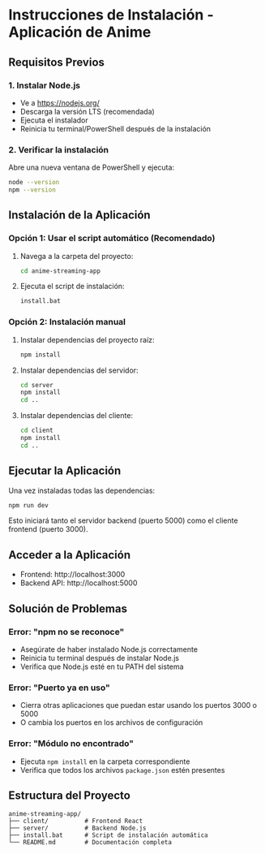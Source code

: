 # Instrucciones de Instalación - Aplicación de Anime

## Requisitos Previos

### 1. Instalar Node.js
- Ve a https://nodejs.org/
- Descarga la versión LTS (recomendada)
- Ejecuta el instalador
- Reinicia tu terminal/PowerShell después de la instalación

### 2. Verificar la instalación
Abre una nueva ventana de PowerShell y ejecuta:
```bash
node --version
npm --version
```

## Instalación de la Aplicación

### Opción 1: Usar el script automático (Recomendado)
1. Navega a la carpeta del proyecto:
   ```bash
   cd anime-streaming-app
   ```

2. Ejecuta el script de instalación:
   ```bash
   install.bat
   ```

### Opción 2: Instalación manual
1. Instalar dependencias del proyecto raíz:
   ```bash
   npm install
   ```

2. Instalar dependencias del servidor:
   ```bash
   cd server
   npm install
   cd ..
   ```

3. Instalar dependencias del cliente:
   ```bash
   cd client
   npm install
   cd ..
   ```

## Ejecutar la Aplicación

Una vez instaladas todas las dependencias:

```bash
npm run dev
```

Esto iniciará tanto el servidor backend (puerto 5000) como el cliente frontend (puerto 3000).

## Acceder a la Aplicación

- Frontend: http://localhost:3000
- Backend API: http://localhost:5000

## Solución de Problemas

### Error: "npm no se reconoce"
- Asegúrate de haber instalado Node.js correctamente
- Reinicia tu terminal después de instalar Node.js
- Verifica que Node.js esté en tu PATH del sistema

### Error: "Puerto ya en uso"
- Cierra otras aplicaciones que puedan estar usando los puertos 3000 o 5000
- O cambia los puertos en los archivos de configuración

### Error: "Módulo no encontrado"
- Ejecuta `npm install` en la carpeta correspondiente
- Verifica que todos los archivos `package.json` estén presentes

## Estructura del Proyecto

```
anime-streaming-app/
├── client/          # Frontend React
├── server/          # Backend Node.js
├── install.bat      # Script de instalación automática
└── README.md        # Documentación completa
``` 